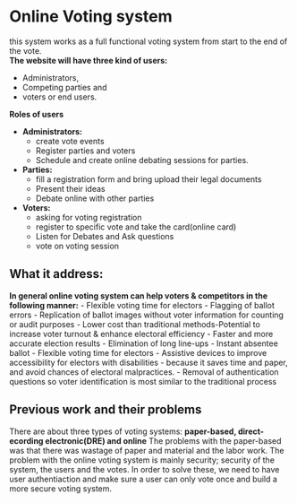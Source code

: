 # Online Voting system

this system works as a full functional voting system from start to the end of the vote.    
**The website will have three kind of users:**
- Administrators,
- Competing parties and
- voters or end users.

**Roles of users**
- **Administrators:**
    - create vote events
    - Register parties and voters
    - Schedule and create online debating sessions for parties.    
- **Parties:**
     - fill a registration form and bring upload their legal documents
     - Present their ideas
     - Debate online with other parties      
- **Voters:**    
    - asking for voting registration
    - register to specific vote and take the card(online card)
    - Listen for Debates and Ask questions
    - vote on voting session


## What it address:
**In general online voting system can help voters & competitors in the following manner:**
    - Flexible voting time for electors
    - Flagging of ballot errors
    - Replication of ballot images without voter information for counting or audit purposes
    - Lower cost than traditional methods-Potential to increase voter turnout & enhance electoral efficiency
    - Faster and more accurate election results
    - Elimination of long line-ups
    - Instant absentee ballot
    - Flexible voting time for electors
    - Assistive devices to improve accessibility for electors with disabilities
    - because it saves time and paper, and avoid chances of electoral malpractices.
    - Removal of authentication questions so voter identification is most similar to the traditional process
    
## Previous work and their problems
There are about three types of voting systems: **paper-based, direct-ecording electronic(DRE) and online**
The problems with the paper-based was that there was wastage of paper and material and the labor work. The problem with the online voting system is mainly security; security of the system, the users and the votes. In order to solve these, we need to have user authentiaction and make sure a user can only vote once and build a more secure voting system.  


